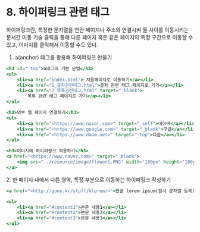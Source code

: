 # 8. 하이퍼링크 관련 태그



하이퍼링크란, 특정한 문자열을 연관 페이지나 주소와 연결시켜 둘 사이를 이동시키는 문서간 이동 기술 클릭을 통해 다른 페이지 혹은 같은 페이지의 특정 구간으로 이동할 수 있고, 이미지를 클릭해서 이동할 수도 있다.

1. a(anchor) 태그를 활용해 하이퍼링크 만들기

```jsx
<h3 id="_top">a태그의 기본 문법</h3>
<ul>
    <li><a href="index.html"> 처음페이지로 이동하기</a></li>
    <li><a href="1_글자관련태그.html">글자 관련 태그 페이지로 가기</a></li>
    <li><a href="2_목록관련태그.html" target="_blank">
		목록 관련 태그 페이지로 가기</a></li>
</ul>

<h3>외부 웹 페이지 연결하기</h3>
<ul>
    <li><a href="<https://www.naver.com>" target="_self">네이버</a></li>
    <li><a href="<https://www.google.com>" target="_blank">구글</a></li>
    <li><a href="<https://www.daum.net>" target="_top">다음</a></li>
</ul>

<h3>이미지에 하이퍼링크 적용하기</h3>
<a href="<https://www.naver.com>" target="_blank">
    <img src="../resource/image/flower1.PNG" width="100px" height="100px">
</a>
```

2\. 한 페이지 내에서 다른 영역, 특정 부분으로 이동하는 하이퍼링크 작성하기

```jsx
<a href="<http://guny.kr/stuff/klorem/>">한글 lorem ipsum(임시 문자열 등록)</a>

<ul>
    <li><a href="#content1">본문 내용1</a></li>
    <li><a href="#content2">본문 내용2</a></li>
    <li><a href="#content3">본문 내용3</a></li>
</ul>
```

